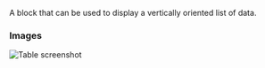 A block that can be used to display a vertically oriented list of data.

### Images

![Table screenshot](https://gitlab.com/appsemble/appsemble/-/raw/0.23.5/config/assets/list.png)
